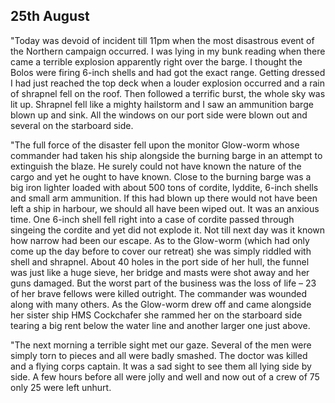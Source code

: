 ## 25th August

"Today was devoid of incident till 11pm when the most disastrous event of the Northern campaign occurred. I was lying in my bunk reading when there came a terrible explosion apparently right over the barge. I thought the Bolos were firing 6-inch shells and had got the exact range. Getting dressed I had just reached the top deck when a louder explosion occurred and a rain of shrapnel fell on the roof. Then followed a terrific burst, the whole sky was lit up. Shrapnel fell like a mighty hailstorm and I saw an ammunition barge blown up and sink. All the windows on our port side were blown out and several on the starboard side. 

"The full force of the disaster fell upon the monitor Glow-worm whose commander had taken his ship alongside the burning barge in an attempt to extinguish the blaze. He surely could not have known the nature of the cargo and yet he ought to have known. Close to the burning barge was a big iron lighter loaded with about 500 tons of cordite, lyddite, 6-inch shells and small arm ammunition. If this had blown up there would not have been left a ship in harbour, we should all have been wiped out. It was an anxious time. One 6-inch shell fell right into a case of cordite passed through singeing the cordite and yet did not explode it. Not till next day was it known how narrow had been our escape. As to the Glow-worm (which had only come up the day before to cover our retreat) she was simply riddled with shell and shrapnel. About 40 holes in the port side of her hull, the funnel was just like a huge sieve, her bridge and masts were shot away and her guns damaged. But the worst part of the business was the loss of life – 23 of her brave fellows were killed outright. The commander was wounded along with many others. As the Glow-worm drew off and came alongside her sister ship HMS Cockchafer she rammed her on the starboard side tearing a big rent below the water line and another larger one just above.

"The next morning a terrible sight met our gaze. Several of the men were simply torn to pieces and all were badly smashed. The doctor was killed and a flying corps captain. It was a sad sight to see them all lying side by side. A few hours before all were jolly and well and now out of a crew of 75 only 25 were left unhurt.